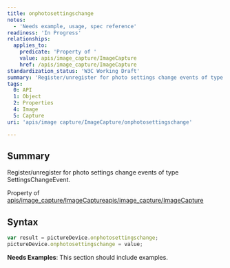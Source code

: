 ```yaml
---
title: onphotosettingschange
notes:
  - 'Needs example, usage, spec reference'
readiness: 'In Progress'
relationships:
  applies_to:
    predicate: 'Property of '
    value: apis/image_capture/ImageCapture
    href: /apis/image_capture/ImageCapture
standardization_status: 'W3C Working Draft'
summary: 'Register/unregister for photo settings change events of type SettingsChangeEvent.'
tags:
  0: API
  1: Object
  2: Properties
  4: Image
  5: Capture
uri: 'apis/image capture/ImageCapture/onphotosettingschange'

---
```

## Summary

Register/unregister for photo settings change events of type SettingsChangeEvent.

Property of [apis/image\_capture/ImageCapture](/apis/image_capture/ImageCapture)[apis/image\_capture/ImageCapture](/apis/image_capture/ImageCapture)

## Syntax

``` js
var result = pictureDevice.onphotosettingschange;
pictureDevice.onphotosettingschange = value;
```

**Needs Examples**: This section should include examples.

